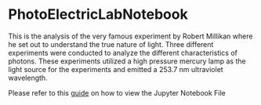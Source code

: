 # PhotoElectricLabNotebook
This is the analysis of the very famous experiment by Robert Millikan where he set out to understand the true nature of light. Three different experiments were conducted to analyze the different characteristics of photons. These experiments utilized a high pressure mercury lamp as the light source for the experiments and emitted a 253.7 nm ultraviolet wavelength.


Please refer to this [guide](https://www.tutorialspoint.com/jupyter/sharing_jupyter_notebook_using_github_and_nbviewer.htm) on how to view the Jupyter Notebook File
